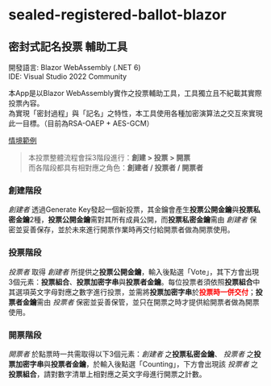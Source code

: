 ﻿# sealed-registered-ballot-blazor
## 密封式記名投票 輔助工具  
開發語言: Blazor WebAssembly (.NET 6)  
IDE: Visual Studio 2022 Community
  
本App是以Blazor WebAssembly實作之投票輔助工具，工具獨立且不紀載其實際投票內容。  
為實現「密封過程」與「記名」之特性，本工具使用各種加密演算法之交互來實現此一目標。（目前為RSA-OAEP + AES-GCM）
  
[情境範例](https://github.com/andyciu/sealed-registered-ballot-blazor/wiki/%E6%83%85%E5%A2%83%E7%AF%84%E4%BE%8B)
  
> 本投票整體流程會採3階段進行：**創建 > 投票 > 開票**   
> 而各階段都具有相對應之角色：**創建者 / 投票者 / 開票者**

### 創建階段
_創建者_ 透過Generate Key發起一個新投票，其金鑰會產生**投票公開金鑰**與**投票私密金鑰**2種，**投票公開金鑰**需對其所有成員公開，而**投票私密金鑰**需由 _創建者_ 保密並妥善保存，並於未來進行開票作業時再交付給開票者做為開票使用。

### 投票階段
_投票者_ 取得 _創建者_ 所提供之**投票公開金鑰**，輸入後點選「Vote」，其下方會出現3個元素：**投票組合**、**投票加密字串**與**投票者金鑰**。每位投票者須依照**投票組合**中其選項英文字母對應之數字進行投票，並需將**投票加密字串**於<font color="#FF0000">**投票時一併交付**</font>；**投票者金鑰**需由 _投票者_ 保密並妥善保管，並只在開票之時才提供給開票者做為開票使用。

### 開票階段
_開票者_ 於點票時一共需取得以下3個元素：_創建者_ 之**投票私密金鑰**、 _投票者_ 之**投票加密字串**與**投票者金鑰**，於輸入後點選「Counting」，下方會出現該 _投票者_ 之**投票組合**，請對數字清單上相對應之英文字母進行開票之計數。